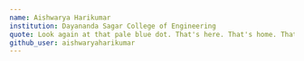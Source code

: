 ```yaml
---
name: Aishwarya Harikumar
institution: Dayananda Sagar College of Engineering
quote: Look again at that pale blue dot. That's here. That's home. That's us.
github_user: aishwaryaharikumar
---
```

